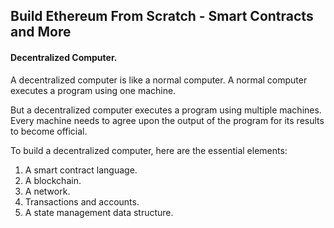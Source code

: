 ## Build Ethereum From Scratch - Smart Contracts and More

#### Decentralized Computer.

A decentralized computer is like a normal computer. A normal computer executes a program using one machine.

But a decentralized computer executes a program using multiple machines. Every machine needs to agree upon the output of the program for its results to become official.

To build a decentralized computer, here are the essential elements:

1) A smart contract language.
2) A blockchain.
3) A network.
4) Transactions and accounts.
5) A state management data structure.

